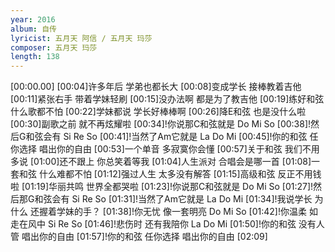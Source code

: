 ```yaml
---
year: 2016
album: 自传
lyricist: 五月天 阿信 / 五月天 玛莎
composer: 五月天 玛莎
length: 138
---
```

[00:00.00]
[00:04]许多年后 学弟也都长大
[00:08]变成学长 接棒教着吉他
[00:11]紧张右手 带着学妹轻刷
[00:15]没办法啊 都是为了教吉他
[00:19]练好和弦 什么歌都不怕
[00:22]学妹都说 学长好棒棒啊
[00:26]降E和弦 也是没什么啦
[00:30]副歌之前 就不再炫耀啦
[00:34]!你说那C和弦就是 Do Mi So
[00:38]!然后G和弦会有 Si Re So
[00:41]!当然了Am它就是 La Do Mi
[00:45]!你的和弦 任你选择 唱出你的自由
[00:53]一个单音 多寂寞你会懂
[00:57]关于和弦 我们不用多说
[01:00]还不跟上 你总笑着等我
[01:04]人生派对 合唱会是哪一首
[01:08]一套和弦 什么难都不怕
[01:12]强过人生 太多没有解答
[01:15]高级和弦 反正不用钱啦
[01:19]华丽共鸣 世界全都哭啦
[01:23]!你说那C和弦就是 Do Mi So
[01:27]!然后那G和弦会有 Si Re So
[01:31]!当然了Am它就是 La Do Mi
[01:34]!我说学长 为什么 还握着学妹的手？
[01:38]!你无忧 像一套明亮 Do Mi So
[01:42]!你温柔 如走在风中 Si Re So
[01:46]!悲伤时 还有我陪你 La Do Mi
[01:50]!你的和弦 没有人管 唱出你的自由
[01:57]!你的和弦 任你选择 唱出你的自由
[02:09]
